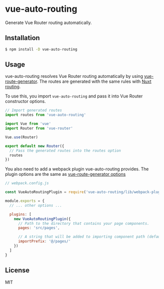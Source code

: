 # vue-auto-routing

Generate Vue Router routing automatically.

## Installation

```bash
$ npm install -D vue-auto-routing
```

## Usage

vue-auto-routing resolves Vue Router routing automatically by using [vue-route-generator](https://github.com/ktsn/vue-route-generator). The routes are generated with the same rules with [Nuxt routing](https://nuxtjs.org/guide/routing).

To use this, you import `vue-auto-routing` and pass it into Vue Router constructor options.

```js
// Import generated routes
import routes from 'vue-auto-routing'

import Vue from 'vue'
import Router from 'vue-router'

Vue.use(Router)

export default new Router({
  // Pass the generated routes into the routes option
  routes
})
```

You also need to add a webpack plugin vue-auto-routing provides. The plugin options are the same as [vue-route-generator options](https://github.com/ktsn/vue-route-generator#references)

```js
// webpack.config.js

const VueAutoRoutingPlugin = require('vue-auto-routing/lib/webpack-plugin')

module.exports = {
  // ... other options ...

  plugins: [
    new VueAutoRoutingPlugin({
      // Path to the directory that contains your page components.
      pages: 'src/pages',

      // A string that will be added to importing component path (default @/pages/).
      importPrefix: '@/pages/'
    })
  ]
}
```

## License

MIT
